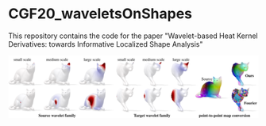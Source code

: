 # CGF20_waveletsOnShapes
This repository contains the code for the paper "Wavelet-based Heat Kernel Derivatives: towards Informative Localized Shape Analysis"

<p align="center">
  <img align="center"  src="/figures/teaser.png", width=800>
</p>
